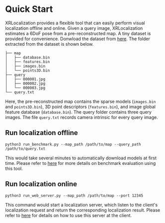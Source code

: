 # Quick Start
XRLocalization provides a flexible tool that can easily perform visual localization offline and online.
Given a query image, XRLocalization estimates a 6DoF pose from a pre-reconstructed map. A tiny dataset
is provided for convenience. Donwload the dataset from
[here](https://openxrlab-share.oss-cn-hongkong.aliyuncs.com/xrlocalization/meta/xrloc-test-meta.tar.gz). The
folder extracted from the dataset is shown below.
```commandline
├── map
│   ├── database.bin
│   ├── features.bin
│   ├── images.bin
│   └── points3D.bin
├── query
│   ├── 000001.jpg
│   ├── 000002.jpg
│   └── 000003.jpg
└── query.txt
```
Here, the pre-reconstructed map contains the sparse models (`images.bin` and `points3D.bin`), 3D point
descriptors (`features.bin`), and image global feature database (`database.bin`). The query folder
contains three query images. The file `query.txt` records camera intrinsic for every query image.

## Run localization offline
```commandline
python3 run_benchmark.py --map_path /path/to/map --query_path /path/to/query.txt
```
This would take several minutes to automatically download models at first time.
Please refer to [here](benchmark/benchmark_evaluation.md) for more details on benchmark evaluation
using this tool.



## Run localization online
```commandline
python3 run_web_server.py --map_path /path/to/map --port 12345
```
This command would start a localization server, which listen to
the client's localization request and return the corresponding
localization result. Please refer to [here](https://github.com/openxrlab/xrdocument) for details on how to
use this server at the client.
